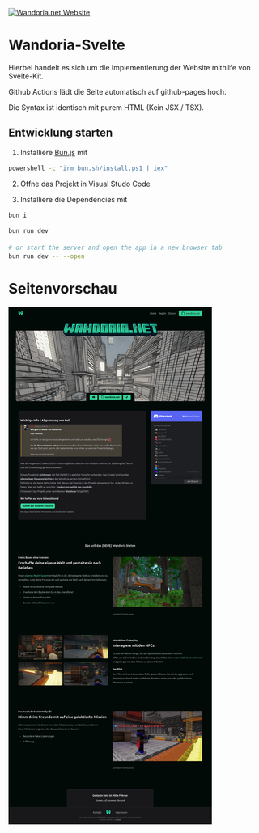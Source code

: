 [![Wandoria.net Website](https://github.com/KalypzoSolutions/wandoria-svelte/actions/workflows/deploy.yml/badge.svg)](https://github.com/KalypzoSolutions/wandoria-svelte/actions/workflows/deploy.yml)

# Wandoria-Svelte
Hierbei handelt es sich um die Implementierung der Website mithilfe von Svelte-Kit. 

Github Actions lädt die Seite automatisch auf github-pages hoch. 

Die Syntax ist identisch mit purem HTML (Kein JSX / TSX). 



## Entwicklung starten

1. Installiere [Bun.js](https://bun.sh/) mit 
```bash
powershell -c "irm bun.sh/install.ps1 | iex"
```

2. Öffne das Projekt in Visual Studo Code

3. Installiere die Dependencies mit 
```bash
bun i
```


```bash
bun run dev

# or start the server and open the app in a new browser tab
bun run dev -- --open
```

# Seitenvorschau

![Seitenvorschau](.github/image.png)
